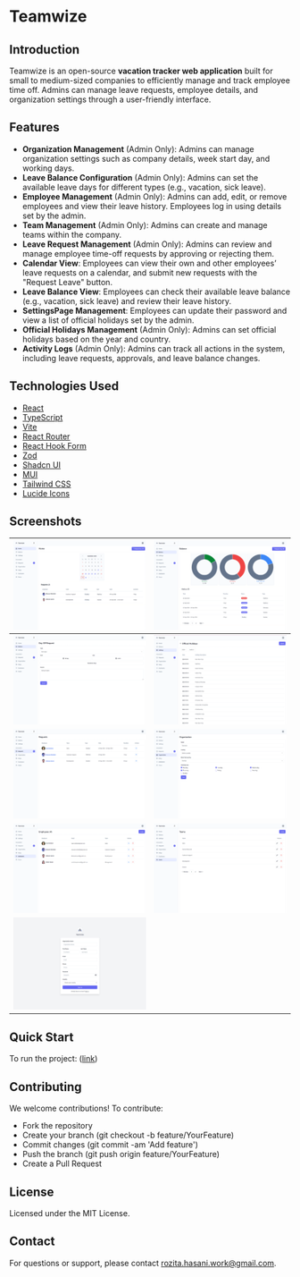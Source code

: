 # Teamwize

## Introduction
Teamwize is an open-source **vacation tracker web application** built for small to medium-sized companies to efficiently manage and track employee time off. Admins can manage leave requests, employee details, and organization settings through a user-friendly interface.

## Features
- **Organization Management** (Admin Only): Admins can manage organization settings such as company details, week start day, and working days.
- **Leave Balance Configuration** (Admin Only): Admins can set the available leave days for different types (e.g., vacation, sick leave).
- **Employee Management** (Admin Only): Admins can add, edit, or remove employees and view their leave history. Employees log in using details set by the admin.
- **Team Management** (Admin Only): Admins can create and manage teams within the company.
- **Leave Request Management** (Admin Only): Admins can review and manage employee time-off requests by approving or rejecting them.
- **Calendar View**: Employees can view their own and other employees’ leave requests on a calendar, and submit new requests with the "Request Leave" button.
- **Leave Balance View**: Employees can check their available leave balance (e.g., vacation, sick leave) and review their leave history.
- **SettingsPage Management**: Employees can update their password and view a list of official holidays set by the
  admin.
- **Official Holidays Management** (Admin Only): Admins can set official holidays based on the year and country.
- **Activity Logs** (Admin Only): Admins can track all actions in the system, including leave requests, approvals, and leave balance changes.

## Technologies Used
- [React](https://react.dev/)
- [TypeScript](https://www.typescriptlang.org/)
- [Vite](https://vitejs.dev/)
- [React Router](https://reactrouter.com/en/main)
- [React Hook Form](https://react-hook-form.com/)
- [Zod](https://zod.dev/)
- [Shadcn UI](https://ui.shadcn.com/)
- [MUI](https://mui.com/)
- [Tailwind CSS](https://tailwindcss.com/)
- [Lucide Icons](https://lucide.dev/)

## Screenshots

| ![Teamwize Screenshot](public/screenshots/home.png)          | ![Teamwize Screenshot](public/screenshots/balance.png)           |
|--------------------------------------------------------------|------------------------------------------------------------------|
| ![Teamwize Screenshot](public/screenshots/leave-request.png) | ![Teamwize Screenshot](public/screenshots/official-holidays.png) |
| ![Teamwize Screenshot](public/screenshots/requests.png)      | ![Teamwize Screenshot](public/screenshots/organization.png)      |
| ![Teamwize Screenshot](public/screenshots/employees.png)     | ![Teamwize Screenshot](public/screenshots/teams.png)             |
| ![Teamwize Screenshot](public/screenshots/signup.png)        |                                                                  |

## Quick Start
To run the project:
([link](https://github.com/teamwize/backend?tab=readme-ov-file#getting-started))

## Contributing
We welcome contributions! To contribute:
- Fork the repository
- Create your branch (git checkout -b feature/YourFeature)
- Commit changes (git commit -am 'Add feature')
- Push the branch (git push origin feature/YourFeature)
- Create a Pull Request

## License
Licensed under the MIT License.

## Contact
For questions or support, please contact [rozita.hasani.work@gmail.com](mailto:rozita.hasani.work@gmail.com).
